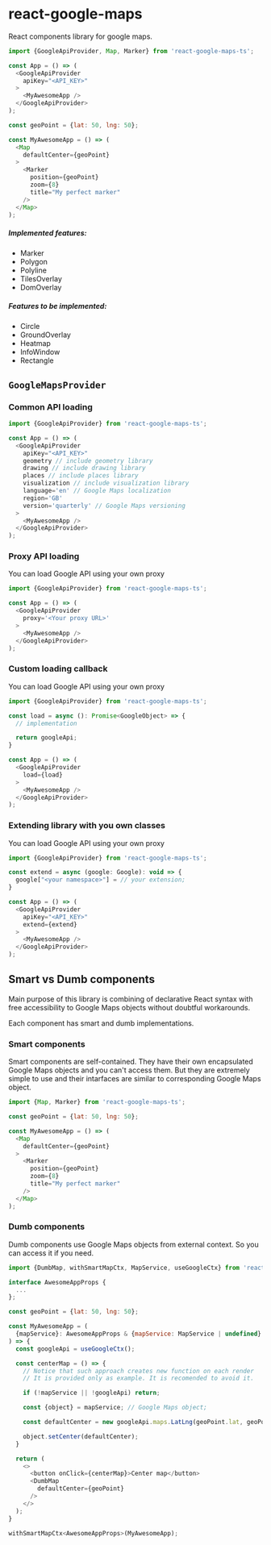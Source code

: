 # react-google-maps

React components library for google maps.

```javascript
import {GoogleApiProvider, Map, Marker} from 'react-google-maps-ts';

const App = () => (
  <GoogleApiProvider
    apiKey="<API_KEY>"
  >
    <MyAwesomeApp />
  </GoogleApiProvider>
);

const geoPoint = {lat: 50, lng: 50};

const MyAwesomeApp = () => (
  <Map
    defaultCenter={geoPoint}
  >
    <Marker 
      position={geoPoint}
      zoom={8}
      title="My perfect marker"
    />
  </Map>
);
```

##### Implemented features:

* Marker
* Polygon
* Polyline
* TilesOverlay
* DomOverlay

##### Features to be implemented:

* Circle
* GroundOverlay
* Heatmap
* InfoWindow
* Rectangle

## `GoogleMapsProvider`

### Common API loading

```javascript
import {GoogleApiProvider} from 'react-google-maps-ts';

const App = () => (
  <GoogleApiProvider
    apiKey="<API_KEY>"
    geometry // include geometry library
    drawing // include drawing library
    places // include places library
    visualization // include visualization library
    language='en' // Google Maps localization
    region='GB'
    version='quarterly' // Google Maps versioning
  >
    <MyAwesomeApp />
  </GoogleApiProvider>
);
```

### Proxy API loading

You can load Google API using your own proxy

```javascript
import {GoogleApiProvider} from 'react-google-maps-ts';

const App = () => (
  <GoogleApiProvider
    proxy='<Your proxy URL>'
  >
    <MyAwesomeApp />
  </GoogleApiProvider>
);
```

### Custom loading callback

You can load Google API using your own proxy

```javascript
import {GoogleApiProvider} from 'react-google-maps-ts';

const load = async (): Promise<GoogleObject> => {
  // implementation

  return googleApi;
}

const App = () => (
  <GoogleApiProvider
    load={load}
  >
    <MyAwesomeApp />
  </GoogleApiProvider>
);
```

### Extending library with you own classes

You can load Google API using your own proxy

```javascript
import {GoogleApiProvider} from 'react-google-maps-ts';

const extend = async (google: Google): void => {
  google["<your namespace>"] = // your extension;
}

const App = () => (
  <GoogleApiProvider
    apiKey="<API_KEY>"
    extend={extend}
  >
    <MyAwesomeApp />
  </GoogleApiProvider>
);
```

## Smart vs Dumb components

Main purpose of this library is combining of declarative React syntax with free accessibility to Google Maps objects without doubtful workarounds.

Each component has smart and dumb implementations.

### Smart components

Smart components are self-contained. They have their own encapsulated Google Maps objects and you can't access them. But they are extremely simple to use and their intarfaces are similar to corresponding Google Maps object.

```javascript
import {Map, Marker} from 'react-google-maps-ts';

const geoPoint = {lat: 50, lng: 50};

const MyAwesomeApp = () => (
  <Map
    defaultCenter={geoPoint}
  >
    <Marker 
      position={geoPoint}
      zoom={8}
      title="My perfect marker"
    />
  </Map>
);
```

### Dumb components

Dumb components use Google Maps objects from external context. So you can access it if you need.

```javascript
import {DumbMap, withSmartMapCtx, MapService, useGoogleCtx} from 'react-google-maps-ts';

interface AwesomeAppProps {
  ...
};

const geoPoint = {lat: 50, lng: 50};

const MyAwesomeApp = (
  {mapService}: AwesomeAppProps & {mapService: MapService | undefined}
) => {  
  const googleApi = useGoogleCtx();

  const centerMap = () => { 
    // Notice that such approach creates new function on each render
    // It is provided only as example. It is recomended to avoid it.

    if (!mapService || !googleApi) return;

    const {object} = mapService; // Google Maps object;

    const defaultCenter = new googleApi.maps.LatLng(geoPoint.lat, geoPoint.lng);

    object.setCenter(defaultCenter);
  }

  return (
    <>
      <button onClick={centerMap}>Center map</button>
      <DumbMap
        defaultCenter={geoPoint}
      />
    </>
  );
}

withSmartMapCtx<AwesomeAppProps>(MyAwesomeApp);
```
